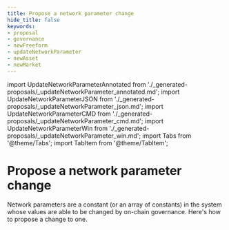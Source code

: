 ```yaml
---
title: Propose a network parameter change
hide_title: false
keywords:
- proposal
- governance
- newFreeform
- updateNetworkParameter
- newAsset
- newMarket
---
```


import UpdateNetworkParameterAnnotated from './_generated-proposals/_updateNetworkParameter_annotated.md';
import UpdateNetworkParameterJSON from './_generated-proposals/_updateNetworkParameter_json.md';
import UpdateNetworkParameterCMD from './_generated-proposals/_updateNetworkParameter_cmd.md';
import UpdateNetworkParameterWin from './_generated-proposals/_updateNetworkParameter_win.md';
import Tabs from '@theme/Tabs';
import TabItem from '@theme/TabItem';

# Propose a network parameter change
Network parameters are a constant (or an array of constants) in the system whose values are able to be changed by on-chain governance. Here's how to propose a change to one.

<Tabs groupId="updateNetworkParameter">
  <TabItem value="annotated" label="Annotated example">
    <UpdateNetworkParameterAnnotated />
  </TabItem>
  <TabItem value="json" label="JSON example">
    <UpdateNetworkParameterJSON />
  </TabItem>
  <TabItem value="cmd" label="Linux / OSX command line">
    <UpdateNetworkParameterCMD />
  </TabItem>
  <TabItem value="win" label="Windows command line">
    <UpdateNetworkParameterWin />
  </TabItem>
</Tabs>